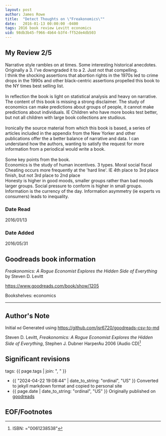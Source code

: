 ```yaml
---
layout: post
author: James Rowe
title:  "Detect Thoughts on \"Freakonomics\""
date:   2016-01-13 00:00:00 -0400
tags: 2016 book review Levitt economics
uid: 98db3b45-f966-4b64-b3f4-ff52de4db503
---
```


<!-- highly dependent on how you personally use jekyll templates, and how you want this to show up -->
<!-- escape any jekyll keys with double brackets -->

## My Review 2/5

Narrative style rambles on at times. Some interesting historical anecdotes. Originally a 3. I've downgraded it to a 2. Just not that compelling.<br/>I think the shocking assertions that abortion rights in the 1970s led to crime drops in the 1990s and other black-centric assertions propelled this book to the NY times best selling list.<br/><br/>In reflection the book is light on statistical analysis and heavy on narrative. The content of this book is missing a strong disclaimer. The study of economics can make predictions about groups of people, it cannot make predictions about individuals. IE Children who have more books test better, but not all children with large book collections are studious.<br/><br/>Ironically the source material from which this book is based, a series of articles included in the appendix from the New Yorker and other publications offer the a better balance of narrative and data. I can understand how the authors, wanting to satisfy the request for more information from a periodical would write a book.<br/><br/>Some key points from the book.<br/>Economics is the study of human incentives. 3 types. Moral social fiscal<br/>Cheating occurs more frequently at the 'hard line'. IE 4th place to 3rd place finish, but not 3rd place to 2nd place<br/>Honesty is higher in good moods, smaller groups rather than bad moods larger groups. Social pressure to conform is higher in small groups.<br/>Information is the currency of the day. Information asymmetry (ie experts vs consumers) leads to inequality.

### Date Read
2016/01/13

### Date Added
2016/05/31

## Goodreads book information

*Freakonomics: A Rogue Economist Explores the Hidden Side of Everything* by Steven D. Levitt

https://www.goodreads.com/book/show/1205

Bookshelves: economics

---

## Author's Note

Initial `md` Generated using https://github.com/jsr6720/goodreads-csv-to-md

Steven D. Levitt, *Freakonomics: A Rogue Economist Explores the Hidden Side of Everything*, Stephen J. Dubner HarperAu 2006 (Audio CD)[^1]

## Significant revisions

tags: {{ page.tags | join: ", " }} <!-- todo move this somewhere -->

- {{ "2024-04-22 19:08:44" | date_to_string: "ordinal", "US" }} Converted to jekyll markdown format and copied to personal site
- {{ page.date | date_to_string: "ordinal", "US" }} Originally published on [goodreads](https://www.goodreads.com)

## EOF/Footnotes

[^1]: ISBN: ="0061238538"